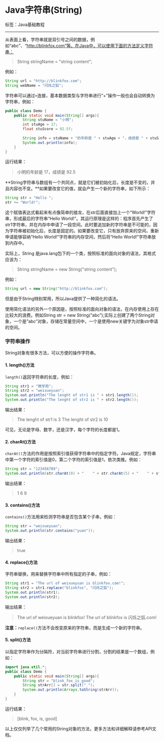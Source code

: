 # Java字符串(String)

标签：Java基础教程

---

从表面上看，字符串就是双引号之间的数据，例如“abc”、“http://blinkfox.com”等。在Java中，可以使用下面的方法定义字符串：

> String stringName = "string content";

例如：

```java
String url = "http://blinkfox.com";
String webName = "闪烁之狐";
```

字符串可以通过`+`连接，基本数据类型与字符串进行“+”操作一般也会自动转换为字符串，例如：

```java
public class Demo {
    public static void main(String[] args){
        String stuName = "小明";
        int stuAge = 17;
        float stuScore = 92.5f;
       
        String info = stuName + "的年龄是 " + stuAge + "，成绩是 " + stuScore;
        System.out.println(info);
    }
}
```

运行结果：

> 小明的年龄是 17，成绩是 92.5

**String字符串与数组有一个共同点，就是它们被初始化后，长度是不变的，并且内容也不变。**如果要改变它的值，就会产生一个新的字符串，如下所示：

```java
String str = "Hello ";
str += "World!";
```

这个赋值表达式看起来有点像简单的接龙，在str后面直接加上一个“World!”字符串，形成最后的字符串“Hello World!”。其运行原理是这样的：程序首先产生了str1字符串，并在内存中申请了一段空间。此时要追加新的字符串是不可能的，因为字符串被初始化后，长度是固定的。如果要改变它，只有放弃原来的空间，重新申请能够容纳“Hello World!”字符串的内存空间，然后将“Hello World!”字符串放到内存中。

实际上，String 是java.lang包下的一个类，按照标准的面向对象的语法，其格式应该为：

> String stringName = new String("string content");

例如：

```java
String url = new String("http://blinkfox.com");
```

但是由于String特别常用，所以Java提供了一种简化的语法。

使用简化语法的另外一个原因是，按照标准的面向对象的语法，在内存使用上存在比较大的浪费。例如String str = new String(“abc”);实际上创建了两个String对象，一个是”abc”对象，存储在常量空间中，一个是使用new关键字为对象str申请的空间。

### 字符串操作

String对象有很多方法，可以方便的操作字符串。

#### 1. length()方法

`length()`返回字符串的长度，例如：

```java
String str1 = "微学苑";
String str2 = "weixueyuan";
System.out.println("The lenght of str1 is " + str1.length());
System.out.println("The lenght of str2 is " + str2.length());
```

输出结果：

> The lenght of str1 is 3
> The lenght of str2 is 10

可见，无论是字母、数字，还是汉字，每个字符的长度都是1。

#### 2. charAt()方法

`charAt()`方法的作用是按照索引值获得字符串中的指定字符。Java规定，字符串中第一个字符的索引值是0，第二个字符的索引值是1，依次类推。例如：

```java
String str = "123456789";
System.out.println(str.charAt(0) + "    " + str.charAt(5) + "    " + str.charAt(8));
```

输出结果：

> 1    6    9

#### 3. contains()方法

`contains()`方法用来检测字符串是否包含某个子串，例如：

```java
String str = "weixueyuan";
System.out.println(str.contains("yuan"));
```

输出结果：

> true

#### 4. replace()方法

字符串替换，用来替换字符串中所有指定的子串，例如：

```java
String str1 = "The url of weixueyuan is blinkfox.com!";
String str2 = str1.replace("blinkfox", "闪烁之狐");
System.out.println(str1);
System.out.println(str2);
```

输出结果：

> The url of weixueyuan is blinkfox!
> The url of blinkfox is 闪烁之狐.com!

**注意：**`replace()`方法不会改变原来的字符串，而是生成一个新的字符串。

#### 5. split()方法

以指定字符串作为分隔符，对当前字符串进行分割，分割的结果是一个数组，例如：

```java
import java.util.*;
public class Demo {
    public static void main(String[] args){
        String str = "blink_fox_is_good";
        String strArr[] = str.split("_");
        System.out.println(Arrays.toString(strArr));
    }
}
```

运行结果：

> [blink, fox, is, good]

以上仅仅列举了几个常用的String对象的方法，更多方法和详细解释请参考API文档。